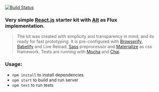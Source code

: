 [![Build Status](https://semaphoreci.com/api/v1/projects/a813b2ca-bd04-4173-88ae-bbb641f81bf2/529530/badge.svg)](https://semaphoreci.com/elqsar/clean-react-starter) 

### Very simple [React.js](http://facebook.github.io/react/) starter kit with [Alt](http://alt.js.org/) as Flux implementation.
> The kit was created with simplicity and transparency in mind, and its ready for fast prototyping. It is pre-configured with [Browserify](http://browserify.org/), [Babelify](https://babeljs.io/) and Live Reload, [Sass](http://sass-lang.com/) preprocessor and [Materialize](http://materializecss.com/) as css framework. Tests are running with [Mocha](https://mochajs.org/) and [Chai](http://chaijs.com/).

### Usage:
* <code>npm install</code> to install dependencies
* <code>npm start</code> to build and run server
* <code>npm test</code> to run tests
